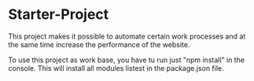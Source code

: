 # Starter-Project

This project makes it possible to automate certain work processes and at the same time increase the performance of the website.

To use this project as work base, you have tu run just "npm install" in the console. This will install all modules listest in the package.json file.
